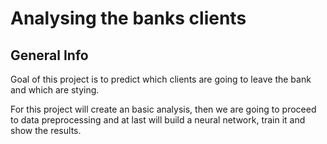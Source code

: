# Analysing the banks clients

## General Info

Goal of this project is to predict which clients are going to leave the bank and which are stying.

For this project will create an basic analysis, then we are going to proceed to data preprocessing and at last will build a neural network, train it and show the results.